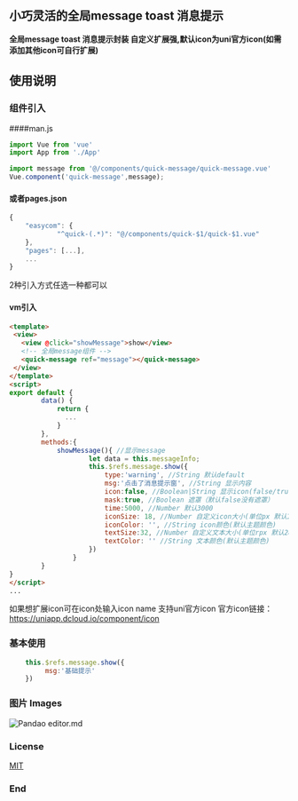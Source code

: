 
## 小巧灵活的全局message toast 消息提示
**全局message toast 消息提示封装 自定义扩展强,默认icon为uni官方icon(如需添加其他icon可自行扩展)**

## 使用说明
### 组件引入 
####man.js
```javascript
import Vue from 'vue'
import App from './App'

import message from '@/components/quick-message/quick-message.vue'
Vue.component('quick-message',message);
```
#### 或者pages.json
```javascript
{
	"easycom": {
			"^quick-(.*)": "@/components/quick-$1/quick-$1.vue"
	},
	"pages": [...],
	...
}
```

2种引入方式任选一种都可以

#### vm引入
```html
<template>
 <view>
   <view @click="showMessage">show</view>
   <!-- 全局message组件 -->
   <quick-message ref="message"></quick-message>
 </view>
</template>
<script>
export default {
		data() {
			return {
			  ...
			}
		},
		methods:{
			showMessage(){ //显示message
					let data = this.messageInfo;
					this.$refs.message.show({
						type:'warning', //String 默认default
						msg:'点击了消息提示窗', //String 显示内容
						icon:false, //Boolean|String 显示icon(false/true/string 默认显示icon)
						mask:true, //Boolean 遮罩（默认false没有遮罩）
						time:5000, //Number 默认3000
						iconSize: 18, //Number 自定义icon大小(单位px 默认16)
						iconColor: '', //String icon颜色(默认主题颜色)
						textSize:32, //Number 自定义文本大小(单位rpx 默认28)
						textColor: '' //String 文本颜色(默认主题颜色)
					})
				}
		}
}
</script>
...
```
如果想扩展icon可在icon处输入icon name 支持uni官方icon
官方icon链接：<https://uniapp.dcloud.io/component/icon>

### 基本使用
```javascript
    this.$refs.message.show({
		 msg:'基础提示'
	})
```

### 图片 Images
![Pandao editor.md](https://s1.ax1x.com/2020/07/27/aConwq.md.jpg "Pandao editor.md")
### License
[MIT](https://opensource.org/licenses/MIT)
### End